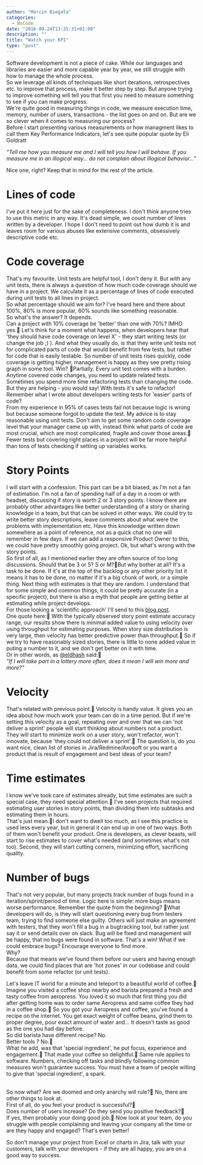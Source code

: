 ```yaml
---
author: "Marcin Biegała"
categories:
  - NoCode
date: "2016-09-24T13:35:31+02:00"
description: ""
title: "Watch your KPI"
type: "post"
---
```


Software development is not a piece of cake. While our languages and libraries are easier and more capable year by year, we still struggle with how to manage the whole process.  
So we leverage all kinds of techniques like short iterations, retrospectives etc. to improve that process, make it better step by step. But anyone trying to improve something will tell you that first you need to measure something to see if you can make progress.  
We're quite good in measuring things in code, we measure execution time, memory, number of users, transactions - the list goes on and on. But are we so clever when it comes to measuring our process?  
Before I start presenting various measurements or how managment likes to call them Key Performance Indicators, let's see quite popular quote by Eli Goldratt


*“Tell me how you measure me and I will tell you how I will behave. If you measure me in an illogical way… do not complain about illogical behavior…”*


Nice one, right? Keep that in mind for the rest of the article.


# Lines of code #
I've put it here just for the sake of completeness. I don't think anyone tries to use this metric in any way. It's dead simple, we count number of lines written by a developer. I hope I don't need to point out how dumb it is and leaves room for various abuses like extensive comments, obsessively descriptive code etc.

# Code coverage #
That's my favourite. Unit tests are helpful tool, I don't deny it. But with any unit tests, there is always a question of how much code coverage should we have in a project. We calculate it as a percentage of lines of code executed during unit tests to all lines in project.  
So what percentage should we aim for? I've heard here and there about 100%, 80% is more popular, 60% sounds like something reasonable.  
So what's the answer? It depends.  
Can a project with 10% coverage be 'better' than one with 70%? IMHO yes. Let's think for a moment what happens, when developers hear that 'they should have code coverage on level X' - they start writing tests (or change the job ;) ). And what they usually do, is that they write unit tests not for complicated parts of code that would benefit from few tests, but rather for code that is easily testable. So number of unit tests rises quickly, code coverage is getting higher, management is happy as they see pretty rising graph in some tool. Win? Partially. Every unit test comes with a burden. Anytime covered code changes, you need to update related tests. Sometimes you spend more time refactoring tests than changing the code.  
But they are helping - you would say! With tests it's safe to refactor!  
Remember what I wrote about developers writing tests for 'easier' parts of code?  
From my experience in 95% of cases tests fail not because logic is wrong but because someone forgot to update the test.
My advice is to stay reasonable using unit tests. Don't aim to get some random code coverage level that your manager came up with, instead think what parts of code are most crucial, which are most complicated, fragile and cover those areas. Fewer tests but covering right places in a project will be far more helpful than tons of tests checking if setting up variables works.

# Story Points #
I will start with a confession. This part can be a bit biased, as I'm not a fan of estimation. I'm not a fan of spending half of a day in a room or with headset, discussing if story is worth 2 or 3 story points. I know there are probably other advantages like better understanding of a story or sharing knowledge in a team, but that can be solved in other ways. We could try to write better story descriptions, leave comments about what were the problems with implementation etc. Have this knowledge written down somewhere as a point of reference, not as a quick chat no one will remember in few days. If we can add a responsive Product Owner to this, we could have pretty smoothly going project.
Ok, but what's wrong with the story points.  
So first of all, as I mentioned earlier they are often source of too long discussions. Should that be 3 or 5? S or M?But why bother at all? It's a task to be done. If it's at the top of the backlog or any other priority list it means it has to be done, no matter if it's a big chunk of work, or a simple thing.
Next thing with estimates is that they are random. I understand that for some simple and common things, it could be pretty accurate (in a specific project), but there is also a myth that people are getting better at estimating while project develops.  
For those looking a 'scientific approach' I'll send to this [blog post](http://toddlittleweb.com/wordpress/2016/03/14/to-estimate-or-noestimates-that-is-the-question-2/).  
One quote here: With the typically observed story point estimate accuracy range, our results show there is minimal added value to using velocity over using throughput for estimating purposes. When story size distribution is very large, then velocity has better predictive power than throughput. So if we try to have reasonably sized stories, there is little to none added value in puting a number to it, and we don't get better on it with time.  
Or in other words, as [@eldhash](https://twitter.com/eldhash) said:  
*"If I will take part in a lottery more often, does it mean I will win more and more?"*

# Velocity #
That's related with previous point. Velocity is handy value. It gives you an idea about how much work your team can do in a time period. But if we're setting this velocity as a goal, repeating over and over that we can 'not deliver a sprint' people will start thinking about numbers not a product. They will start to minimize work on a user story, won't refactor, won't innovate, because 'they could not deliver a sprint'. The question is, do you want nice, clean list of stories in Jira/Redmine/Axosoft or you want a product that is result of engagement and best ideas of your team?

# Time estimates #
I know we've took care of estimates already, but time estimates are such a special case, they need special attention. I've seen projects that required estimating user stories in story points, than dividing them into subtasks and estimating them in hours.  
That's just mean.I don't want to dwell too much, as I see this practice is used less every year, but in general it can end up in one of two ways. Both of them won't benefit your product.
One is developers, as clever beasts, will start to rise estimates to cover what's needed (and sometimes what's not too). Second, they will start cutting corners, minimizing effort, sacrificing quality.


# Number of bugs #
That's not very popular, but many projects track number of bugs found in a iteration/sprint/period of time. Logic here is simple: more bugs means worse performance. Remember the quote from the beginning? What developers will do, is they will start questioning every bug from testers team, trying to find someone else guilty. Others will just make an agreement with testers, that they won't fill a bug in a bugtracking tool, but rather just say it or send details over on slack. Bug will be fixed and management will be happy, that no bugs were found in software. That's a win!
What if we could embrace bugs? Encourage everyone to find more.  
Why?  
Because that means we've found them before our users and having enough data, we could find places that are 'hot zones' in our codebase and could benefit from some refactor (or unit tests).


Let's leave IT world for a minute and teleport to a beautiful world of coffee.  
Imagine you visited a coffee shop nearby and barista prepared a fresh and tasty coffee from aeropress. You loved it so much that first thing you did after getting home was to order same Aeropress and same coffee they had in a coffee shop. So you got your Aeropress and coffee, you've found a recipe on the internet. You get exact weight of coffee beans, grind them to proper degree, pour exact amount of water and… It doesn't taste as good as the one you had day before.   
So did barista have different recipe? No.  
Better tools ? No.  
What he add, was that 'special ingredient', he put focus, experience and engagement. That made your coffee so delightful. Same rule applies to software. Numbers, checking off tasks and blindly following common measures won't guarantee success. You must have a team of people willing to give that 'special ingredient', a spark.

&nbsp;  
So now what? Are we doomed and only anarchy will rule? No, there are other things to look at.  
First of all, do you feel your product is successful?  
Does number of users increase? Do they send you positive feedback?  
If yes, then probably your doing good job. Now look at your team, do you struggle with people complaining and leaving your company all the time or are they happy and engaged?
That's even better!

So don't manage your project from Excel or charts in Jira, talk with your customers, talk with your developers - if they are all happy, you are on a good way to success.
